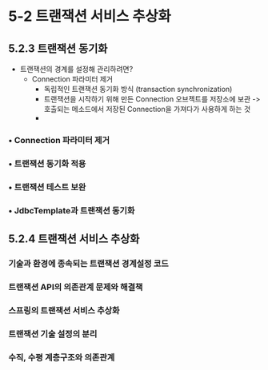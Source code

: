 # 5-2 트랜잭션 서비스 추상화

## 5.2.3 트랜잭션 동기화
- 트랜잭션의 경계를 설정해 관리하려면?
  - Connection 파라미터 제거
    - 독립적인 트랜잭션 동기화 방식 (transaction synchronization)
    - 트랜잭션을 시작하기 위해 만든 Connection 오브젝트를 저장소에 보관 -> 호출되는 메소드에서 저장된 Connection을 가져다가 사용하게 하는 것
    - 

### • Connection 파라미터 제거

### • 트랜잭션 동기화 적용

### • 트랜잭션 테스트 보완

### • JdbcTemplate과 트랜잭션 동기화

## 5.2.4 트랜잭션 서비스 추상화

### 기술과 환경에 종속되는 트랜잭션 경계설정 코드

### 트랜잭션 API의 의존관계 문제와 해결책

### 스프링의 트랜잭션 서비스 추상화

### 트랜잭션 기술 설정의 분리

### 수직, 수평 계층구조와 의존관계